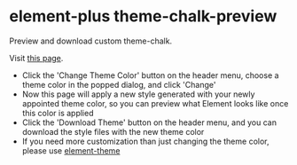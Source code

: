 # element-plus theme-chalk-preview

Preview and download custom theme-chalk.

Visit <a href="https://github.com/WsmDyj/element-plus-theme/">this page</a>.

- Click the 'Change Theme Color' button on the header menu, choose a theme color in the popped dialog, and click 'Change'
- Now this page will apply a new style generated with your newly appointed theme color, so you can preview what Element looks like once this color is applied
- Click the 'Download Theme' button on the header menu, and you can download the style files with the new theme color
- If you need more customization than just changing the theme color, please use <a href="https://element-plus.org/#/zh-CN/component/custom-theme" target="_blank">element-theme</a>

